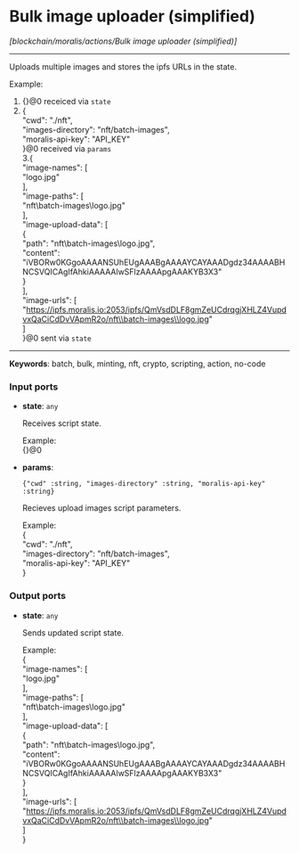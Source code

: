 # Bulk image uploader (simplified)

_[blockchain/moralis/actions/Bulk image uploader (simplified)]_

---

Uploads multiple images  and stores the ipfs URLs in the state.  
  
Example:  
1. {}@0 receiced via `state`  
2. {  
  "cwd": "./nft",  
  "images-directory": "nft/batch-images",  
  "moralis-api-key": "API_KEY"  
}@0 received via `params`  
3.{  
  "image-names": [  
    "logo.jpg"  
  ],  
  "image-paths": [  
    "nft\\batch-images\\logo.jpg"  
  ],  
  "image-upload-data": [  
    {  
      "path": "nft\\batch-images\\logo.jpg",  
      "content": "iVBORw0KGgoAAAANSUhEUgAAABgAAAAYCAYAAADgdz34AAAABHNCSVQICAgIfAhkiAAAAAlwSFlzAAAApgAAAKYB3X3"  
    }  
  ],  
  "image-urls": [  
	"https://ipfs.moralis.io:2053/ipfs/QmVsdDLF8gmZeUCdrqgjXHLZ4VupdvxQaCiCdDvVApmR2o/nft\\batch-images\\logo.jpg"  
  ]  
}@0 sent via `state`  

---

__Keywords__: batch, bulk, minting, nft, crypto, scripting, action, no-code

### Input ports

* __state__: ` any `


    Receives script state.  
      
    Example:  
    {}@0  


* __params__: 
    ```
    {"cwd" :string, "images-directory" :string, "moralis-api-key" :string}
    ```


    Recieves upload images script parameters.  
      
    Example:  
    {  
      "cwd": "./nft",  
      "images-directory": "nft/batch-images",  
      "moralis-api-key": "API_KEY"  
    }  

### Output ports

* __state__: ` any `


    Sends updated script state.  
      
    Example:  
    {  
      "image-names": [  
        "logo.jpg"  
      ],  
      "image-paths": [  
        "nft\\batch-images\\logo.jpg"  
      ],  
      "image-upload-data": [  
        {  
          "path": "nft\\batch-images\\logo.jpg",  
          "content": "iVBORw0KGgoAAAANSUhEUgAAABgAAAAYCAYAAADgdz34AAAABHNCSVQICAgIfAhkiAAAAAlwSFlzAAAApgAAAKYB3X3"  
        }  
      ],  
      "image-urls": [  
    	"https://ipfs.moralis.io:2053/ipfs/QmVsdDLF8gmZeUCdrqgjXHLZ4VupdvxQaCiCdDvVApmR2o/nft\\batch-images\\logo.jpg"  
      ]  
    }  

